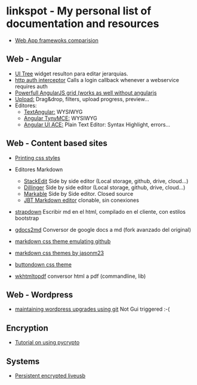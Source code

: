 # linkspot - My personal list of documentation and resources

- [Web App framewoks comparision](http://noeticforce.com/best-Javascript-frameworks-for-single-page-modern-web-applications)


## Web - Angular

- [UI Tree](http://jimliu.github.io/angular-ui-tree/) widget resulton para editar jerarquias.
- [http auth interceptor](http://ngmodules.org/modules/http-auth-interceptor) Calls a login callback whenever a webservice requires auth
- [Powerfull AngularJS grid (works as well without angularjs](http://www.angulargrid.com/)
- [Upload:](https://github.com/danialfarid/ng-file-upload) Drag&drop, filters, upload progress, preview...
- Editores:
    - [TextAngular:](http://textangular.com/) WYSIWYG
    - [Angular TynyMCE:](https://github.com/angular-ui/ui-tinymce) WYSIWYG
    - [Angular UI ACE:](http://angular-ui.github.io/ui-ace/) Plain Text Editor: Syntax Highlight, errors...

## Web - Content based sites

- [Printing css styles](http://www.smashingmagazine.com/2015/01/designing-for-print-with-css/)
- Editores Markdown
  - [StackEdit](https://stackedit.io/editor) Side by side editor (Local storage, github, drive, cloud...)
  - [Dillinger](http://dillinger.io/) Side by side editor (Local storage, github, drive, cloud...)
  - [Markable](http://markable.in/) Side by Side editor. Closed source
  - [JBT Markdown editor](https://github.com/jbt/markdown-editor) clonable, sin conexiones

- [strapdown](http://strapdownjs.com/) Escribir md en el html, compilado en el cliente, con estilos bootstrap
- [gdocs2md](https://github.com/trepidacious/gdocs2md) Conversor de google docs a md (fork avanzado del original)
- [markdown css theme emulating github ]()
- [markdown css themes by jasonm23](http://jasonm23.github.io/markdown-css-themes/foghorn.html)
- [buttondown css theme](https://gist.github.com/ryangray/1882525)
- [wkhtmltopdf](http://wkhtmltopdf.org/) conversor html a pdf (commandline, lib)

## Web - Wordpress

- [maintaining wordpress upgrades using git](https://github.com/fadookie/wp-upgrade) Not Gui triggered :-(

## Encryption

- [Tutorial on using pycrypto](http://www.laurentluce.com/posts/python-and-cryptography-with-pycrypto/)

## Systems

- [Persistent encrypted liveusb](https://archimedesden.wordpress.com/2013/09/12/encrypted-persistent-storage-on-ubuntu-livecd/)


